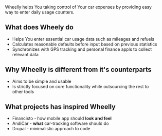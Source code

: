 Wheelly helps You taking control of Your car expenses by providing easy way to enter daily usage counters.

## What does Wheely do ##

  * Helps You enter essential car usage data such as mileages and refuels
  * Calculates reasonable defaults before input based on previous statistics
  * Synchronizes with GPS tracking and personal finance appls to collect relevant data

## Why Wheelly is different from it's counterparts ##

  * Aims to be simple and usable
  * Is strictly focused on core functionality while outsourcing the rest to other tools

## What projects has inspired Wheelly ##

  * Financisto - how mobile app should **look and feel**
  * AndiCar - **what** car-tracking software should do
  * Drupal - minimalistic approach to code